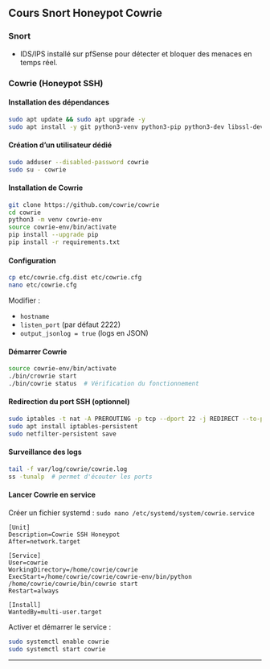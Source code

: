 ## Cours Snort Honeypot Cowrie

### Snort
- IDS/IPS installé sur pfSense pour détecter et bloquer des menaces en temps réel.

### Cowrie (Honeypot SSH)
#### Installation des dépendances
```bash
sudo apt update && sudo apt upgrade -y
sudo apt install -y git python3-venv python3-pip python3-dev libssl-dev libffi-dev build-essential
```

#### Création d’un utilisateur dédié
```bash
sudo adduser --disabled-password cowrie
sudo su - cowrie
```

#### Installation de Cowrie
```bash
git clone https://github.com/cowrie/cowrie
cd cowrie
python3 -m venv cowrie-env
source cowrie-env/bin/activate
pip install --upgrade pip
pip install -r requirements.txt
```

#### Configuration
```bash
cp etc/cowrie.cfg.dist etc/cowrie.cfg
nano etc/cowrie.cfg
```
Modifier :
- `hostname`
- `listen_port` (par défaut 2222)
- `output_jsonlog = true` (logs en JSON)

#### Démarrer Cowrie
```bash
source cowrie-env/bin/activate
./bin/crowrie start
./bin/cowrie status  # Vérification du fonctionnement
```

#### Redirection du port SSH (optionnel)
```bash
sudo iptables -t nat -A PREROUTING -p tcp --dport 22 -j REDIRECT --to-port 2222
sudo apt install iptables-persistent
sudo netfilter-persistent save
```

#### Surveillance des logs
```bash
tail -f var/log/cowrie/cowrie.log
ss -tunalp  # permet d'écouter les ports
```

#### Lancer Cowrie en service
Créer un fichier systemd : `sudo nano /etc/systemd/system/cowrie.service`
```
[Unit]
Description=Cowrie SSH Honeypot
After=network.target

[Service]
User=cowrie
WorkingDirectory=/home/cowrie/cowrie
ExecStart=/home/cowrie/cowrie/cowrie-env/bin/python /home/cowrie/cowrie/bin/cowrie start
Restart=always

[Install]
WantedBy=multi-user.target
```
Activer et démarrer le service :
```bash
sudo systemctl enable cowrie
sudo systemctl start cowrie
```

---
